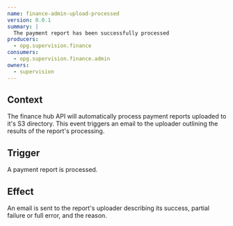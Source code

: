 ```yaml
---
name: finance-admin-upload-processed
version: 0.0.1
summary: |
  The payment report has been successfully processed
producers:
  - opg.supervision.finance
consumers:
  - opg.supervision.finance.admin
owners:
  - supervision
---
```


## Context

The finance hub API will automatically process payment reports uploaded to it's S3 directory. This event triggers an email to the uploader outlining the results of the report's processing.

## Trigger

A payment report is processed.

## Effect

An email is sent to the report's uploader describing its success, partial failure or full error, and the reason.






